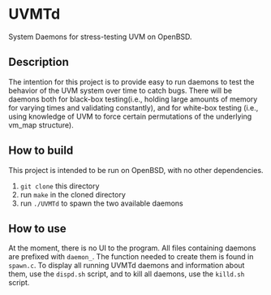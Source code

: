 # UVMTd
System Daemons for stress-testing UVM on OpenBSD. 

## Description
The intention for this project is to provide easy to run
daemons to test the behavior of the UVM system over time 
to catch bugs. There will be daemons both for black-box 
testing(i.e., holding large amounts of memory for varying
times and validating constantly), and for white-box testing
(i.e., using knowledge of UVM to force certain permutations
of the underlying vm_map structure).

## How to build
This project is intended to be run on OpenBSD, with
no other dependencies.
1. `git clone` this directory
2. run `make` in the cloned directory
3. run `./UVMTd` to spawn the two available daemons

## How to use 
At the moment, there is no UI to the program. All
files containing daemons are prefixed with `daemon_`.
The function needed to create them is found in
`spawn.c`. To display all running UVMTd daemons and information
about them, use the `dispd.sh` script, and to kill all daemons,
use the `killd.sh` script.
